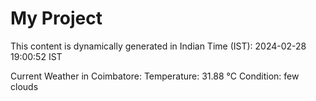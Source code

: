 # My Project

This content is dynamically generated in Indian Time (IST): 2024-02-28 19:00:52 IST


Current Weather in Coimbatore:
Temperature: 31.88 °C
Condition: few clouds
